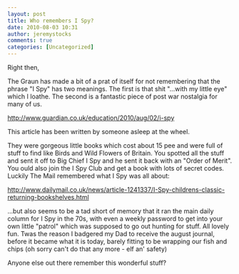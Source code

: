 ```yaml
---
layout: post
title: Who remembers I Spy?
date: 2010-08-03 10:31
author: jeremystocks
comments: true
categories: [Uncategorized]
---
```

Right then,

The Graun has made a bit of a prat of itself for not remembering that the phrase "I Spy" has two meanings. The first is that shit "...with my little eye" which I loathe. The second is a fantastic piece of post war nostalgia for many of us.

http://www.guardian.co.uk/education/2010/aug/02/i-spy

This article has been written by someone asleep at the wheel.

They were gorgeous little books which cost about 15 pee and were full of stuff to find like Birds and Wild Flowers of Britain. You spotted all the stuff and sent it off to Big Chief I Spy and he sent it back with an "Order of Merit". You ould also join the I Spy Club and get a book with lots of secret codes. Luckily The Mail remembered what I Spy was all about:

http://www.dailymail.co.uk/news/article-1241337/I-Spy-childrens-classic-returning-bookshelves.html

...but also seems to be a tad short of memory that it ran the main daily column for I Spy in the 70s, with even a weekly password to get into your own little "patrol" which was supposed to go out hunting for stuff. All lovely fun. Twas the reason I badgered my Dad to receive the august journal, before it became what it is today, barely fitting to be wrapping our fish and chips (oh sorry can't do that any more - elf an' safety)

Anyone else out there remember this wonderful stuff?
